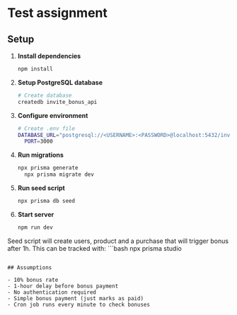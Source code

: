 # Test assignment

## Setup

1. **Install dependencies**
   ```bash
   npm install
   ```

2. **Setup PostgreSQL database**
   ```bash
   # Create database
   createdb invite_bonus_api
   ```

3. **Configure environment**
   ```bash
   # Create .env file
   DATABASE_URL="postgresql://<USERNAME>:<PASSWORD>@localhost:5432/invite_bonus_api?schema=public"
	 PORT=3000
   ```

4. **Run migrations**
   ```bash
   npx prisma generate
	 npx prisma migrate dev
   ```

5. **Run seed script**
   ```bash
   npx prisma db seed
   ```

6. **Start server**
   ```bash
   npm run dev
   ```

Seed script will create users, product and a purchase that will trigger bonus after 1h.
This can be tracked with: 
	```bash
  npx prisma studio
  ```

## Assumptions

- 10% bonus rate
- 1-hour delay before bonus payment
- No authentication required
- Simple bonus payment (just marks as paid)
- Cron job runs every minute to check bonuses
